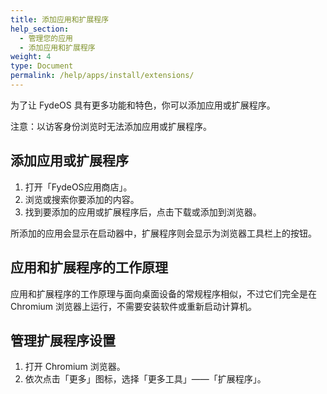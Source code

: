 ```yaml
---
title: 添加应用和扩展程序
help_section:
  - 管理您的应用
  - 添加应用和扩展程序
weight: 4
type: Document
permalink: /help/apps/install/extensions/
---
```


为了让 FydeOS 具有更多功能和特色，你可以添加应用或扩展程序。

注意：以访客身份浏览时无法添加应用或扩展程序。

## 添加应用或扩展程序

1. 打开「FydeOS应用商店」。
2. 浏览或搜索你要添加的内容。
3. 找到要添加的应用或扩展程序后，点击下载或添加到浏览器。

所添加的应用会显示在启动器中，扩展程序则会显示为浏览器工具栏上的按钮。

## 应用和扩展程序的工作原理

应用和扩展程序的工作原理与面向桌面设备的常规程序相似，不过它们完全是在 Chromium 浏览器上运行，不需要安装软件或重新启动计算机。

## 管理扩展程序设置

1. 打开 Chromium 浏览器。
2. 依次点击「更多」图标，选择「更多工具」——「扩展程序」。






